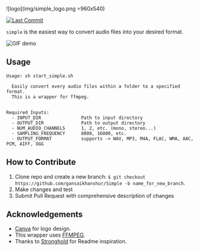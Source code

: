![logo](img/simple_logo.png =960x540)

[![Last Commit](https://img.shields.io/github/last-commit/gansaikhanshur/Simple)](https://img.shields.io/github/last-commit/gansaikhanshur/Simple)

`simple` is the easiest way to convert audio files into your desired format.

![GIF demo](https://gfycat.com/saltyorangehydra)

**Usage**
---

```
Usage: sh start_simple.sh

  Easily convert every audio files within a folder to a specified format.
  This is a wrapper for ffmpeg.


Required Inputs:
  - INPUT_DIR               Path to input directory
  - OUTPUT_DIR              Path to output directory
  - NUM_AUDIO_CHANNELS      1, 2, etc. (mono, stereo...)
  - SAMPLING_FREQUENCY      8000, 16000, etc.
  - OUTPUT_FORMAT           supports -> WAV, MP3, M4A, FLAC, WMA, AAC, PCM, AIFF, OGG
```

**How to Contribute**
---

1. Clone repo and create a new branch: `$ git checkout https://github.com/gansaikhanshur/Simple -b name_for_new_branch`.
2. Make changes and test
3. Submit Pull Request with comprehensive description of changes

**Acknowledgements**
---

+ [Canva](https://www.canva.com) for logo design.
+ This wrapper uses [FFMPEG](https://www.ffmpeg.org).
+ Thanks to [Stronghold](https://github.com/alichtman/stronghold#readme) for Readme inspiration.
